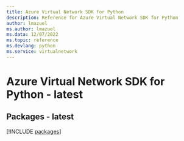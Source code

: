 ```yaml
---
title: Azure Virtual Network SDK for Python
description: Reference for Azure Virtual Network SDK for Python
author: lmazuel
ms.author: lmazuel
ms.data: 12/07/2022
ms.topic: reference
ms.devlang: python
ms.service: virtualnetwork
---
```

# Azure Virtual Network SDK for Python - latest
## Packages - latest
[!INCLUDE [packages](virtual-network-index.md)]